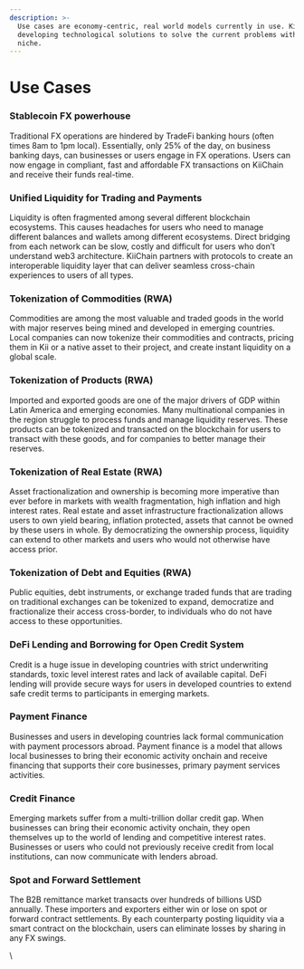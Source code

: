 ```yaml
---
description: >-
  Use cases are economy-centric, real world models currently in use. Kii is
  developing technological solutions to solve the current problems within each
  niche.
---
```


# Use Cases

### Stablecoin FX powerhouse

Traditional FX operations are hindered by TradeFi banking hours (often times 8am to 1pm local). Essentially, only 25% of the day, on business banking days, can businesses or users engage in FX operations. Users can now engage in compliant, fast and affordable FX transactions on KiiChain and receive their funds real-time.

### Unified Liquidity for Trading and Payments

Liquidity is often fragmented among several different blockchain ecosystems. This causes headaches for users who need to manage different balances and wallets among different ecosystems. Direct bridging from each network can be slow, costly and difficult for users who don’t understand web3 architecture. KiiChain partners with protocols to create an interoperable liquidity layer that can deliver seamless cross-chain experiences to users of all types.

### Tokenization of Commodities (RWA)

Commodities are among the most valuable and traded goods in the world with major reserves being mined and developed in emerging countries. Local companies can now tokenize their commodities and contracts, pricing them in Kii or a native asset to their project, and create instant liquidity on a global scale.

### Tokenization of Products (RWA)

Imported and exported goods are one of the major drivers of GDP within Latin America and emerging economies. Many multinational companies in the region struggle to process funds and manage liquidity reserves. These products can be tokenized and transacted on the blockchain for users to transact with these goods, and for companies to better manage their reserves.

### Tokenization of Real Estate (RWA)

Asset fractionalization and ownership is becoming more imperative than ever before in markets with wealth fragmentation, high inflation and high interest rates. Real estate and asset infrastructure fractionalization allows users to own yield bearing, inflation protected, assets that cannot be owned by these users in whole. By democratizing the ownership process, liquidity can extend to other markets and users who would not otherwise have access prior.

### Tokenization of Debt and Equities (RWA)

Public equities, debt instruments, or exchange traded funds that are trading on traditional exchanges can be tokenized to expand, democratize and fractionalize their access cross-border, to individuals who do not have access to these opportunities.

### DeFi Lending and Borrowing for Open Credit System

Credit is a huge issue in developing countries with strict underwriting standards, toxic level interest rates and lack of available capital. DeFi lending will provide secure ways for users in developed countries to extend safe credit terms to participants in emerging markets.

### Payment Finance

Businesses and users in developing countries lack formal communication with payment processors abroad. Payment finance is a model that allows local businesses to bring their economic activity onchain and receive financing that supports their core businesses, primary payment services activities.

### Credit Finance

Emerging markets suffer from a multi-trillion dollar credit gap. When businesses can bring their economic activity onchain, they open themselves up to the world of lending and competitive interest rates. Businesses or users who could not previously receive credit from local institutions, can now communicate with lenders abroad.

### Spot and Forward Settlement

The B2B remittance market transacts over hundreds of billions USD annually. These importers and exporters either win or lose on spot or forward contract settlements. By each counterparty posting liquidity via a smart contract on the blockchain, users can eliminate losses by sharing in any FX swings.

\\
